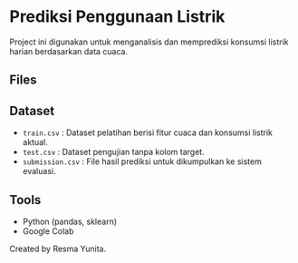 # Prediksi Penggunaan Listrik

Project ini digunakan untuk menganalisis dan memprediksi konsumsi listrik harian berdasarkan data cuaca.

## Files
## Dataset
- `train.csv` : Dataset pelatihan berisi fitur cuaca dan konsumsi listrik aktual.
- `test.csv` : Dataset pengujian tanpa kolom target.
- `submission.csv` : File hasil prediksi untuk dikumpulkan ke sistem evaluasi.

## Tools
- Python (pandas, sklearn)
- Google Colab

Created by Resma Yunita.
